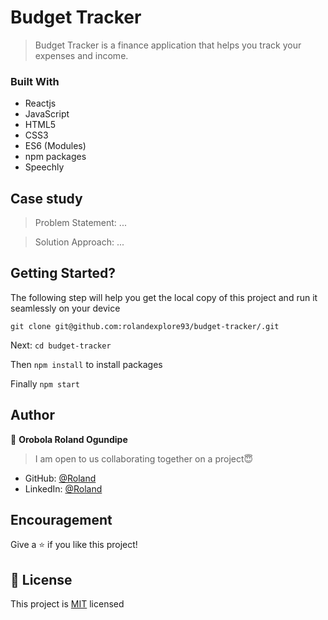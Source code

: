 # Budget Tracker
> Budget Tracker is a finance application that helps you track your expenses and income.

### Built With
- Reactjs
- JavaScript
- HTML5
- CSS3
- ES6 (Modules)
- npm packages
- Speechly 

## Case study
> Problem Statement: ...

> Solution Approach: ...

## Getting Started?
The following step will help you get the local copy of this project and run it seamlessly on your device

`git clone git@github.com:rolandexplore93/budget-tracker/.git`

Next: `cd budget-tracker`

Then `npm install` to install packages

Finally `npm start`

## Author
👤 **Orobola Roland Ogundipe**
> I am open to us collaborating together on a project😇
- GitHub: [@Roland](https://github.com/rolandexplore93)
- LinkedIn: [@Roland](https://www.linkedin.com/in/roland-orobola/)

## Encouragement
Give a ⭐️ if you like this project!

## 📝 License
This project is [MIT](./MIT.md) licensed
